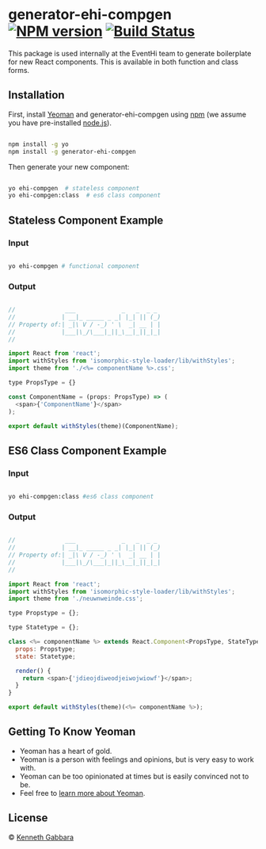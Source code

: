 # generator-ehi-compgen [![NPM version][npm-image]][npm-url] [![Build Status][travis-image]][travis-url]

This package is used internally at the EventHi team to generate boilerplate for new React components. This is available in both function and class forms.


## Installation

First, install [Yeoman](http://yeoman.io) and generator-ehi-compgen using [npm](https://www.npmjs.com/) (we assume you have pre-installed [node.js](https://nodejs.org/)).

```bash

npm install -g yo
npm install -g generator-ehi-compgen
```

Then generate your new component:

```bash

yo ehi-compgen  # stateless component
yo ehi-compgen:class  # es6 class component
```
## Stateless Component Example
### Input
```bash

yo ehi-compgen # functional component
```
### Output
```js

//              ___             _   _  _ _
//             | __|_ _____ _ _| |_| || (_)
// Property of:| _|\ V / -_) ' \  _| __ | |
//             |___|\_/\___|_||_\__|_||_|_|
//

import React from 'react';
import withStyles from 'isomorphic-style-loader/lib/withStyles';
import theme from './<%= componentName %>.css';

type PropsType = {}

const ComponentName = (props: PropsType) => (
  <span>{'ComponentName'}</span>
);

export default withStyles(theme)(ComponentName);


```
## ES6 Class Component Example
### Input
```bash

yo ehi-compgen:class #es6 class component
```
### Output
```js

//              ___             _   _  _ _
//             | __|_ _____ _ _| |_| || (_)
// Property of:| _|\ V / -_) ' \  _| __ | |
//             |___|\_/\___|_||_\__|_||_|_|
//

import React from 'react';
import withStyles from 'isomorphic-style-loader/lib/withStyles';
import theme from './neuwnweinde.css';

type Propstype = {};

type Statetype = {};

class <%= componentName %> extends React.Component<PropsType, StateType> {
  props: Propstype;
  state: Statetype;

  render() {
    return <span>{'jdieojdiweodjeiwojwiowf'}</span>;
  }
}

export default withStyles(theme)(<%= componentName %>);

```

## Getting To Know Yeoman

 * Yeoman has a heart of gold.
 * Yeoman is a person with feelings and opinions, but is very easy to work with.
 * Yeoman can be too opinionated at times but is easily convinced not to be.
 * Feel free to [learn more about Yeoman](http://yeoman.io/).

## License

 © [Kenneth Gabbara]()


[npm-image]: https://badge.fury.io/js/generator-ehi.svg
[npm-url]: https://npmjs.org/package/generator-ehi-compgen
[travis-image]: https://travis-ci.org/EventHi/generator-ehi.svg?branch=master
[travis-url]: https://travis-ci.org/EventHi/generator-ehi-compgen
